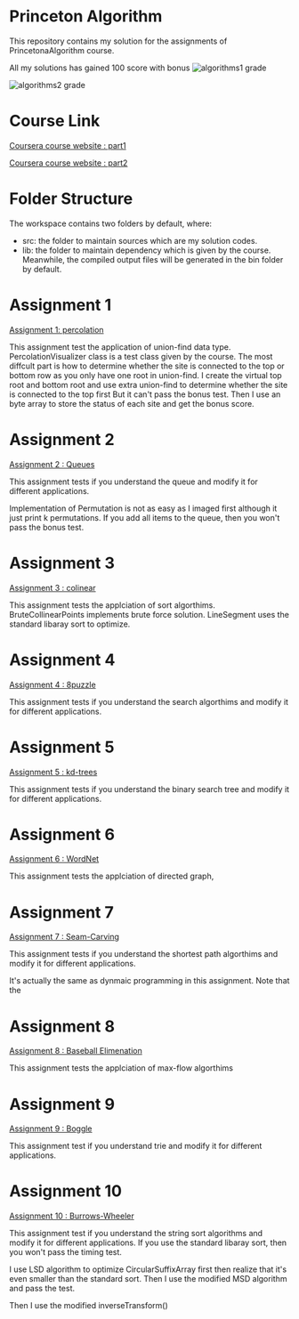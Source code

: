 # Princeton Algorithm

This repository contains my solution for the assignments of  PrincetonaAlgorithm course.

All my solutions has gained 100 score with bonus
![algorithms1 grade](https://github.com/pythongong/images/blob/main/image.png)

![algorithms2 grade](https://github.com/pythongong/images/blob/main/algorithms%202.jpeg)

# Course Link
[Coursera course website : part1](https://www.coursera.org/learn/algorithms-part1/home/welcome)

[Coursera course website : part2](https://www.coursera.org/learn/algorithms-part2/home/welcome)


# Folder Structure
The workspace contains two folders by default, where:

- src: the folder to maintain sources which are my solution codes.
- lib: the folder to maintain dependency which is given by the course.
Meanwhile, the compiled output files will be generated in the bin folder by default.


# Assignment 1

[Assignment 1: percolation](https://coursera.cs.princeton.edu/algs4/assignments/percolation/specification.php)

This assignment test the application of union-find data type.
PercolationVisualizer class is a test class given by the course.
The most diffcult part is how to determine whether the site is connected to the top or bottom row
as you only have one root in union-find.
I create the virtual top root and bottom root
and use extra union-find to determine whether the site is connected to the top first
But it can't pass the bonus test.
Then I use an byte array to store the status of each site and get the bonus score.

# Assignment 2
[Assignment 2 : Queues](https://coursera.cs.princeton.edu/algs4/assignments/queues/specification.php) 

This assignment tests if you understand the queue and modify it for different applications.

Implementation of Permutation is not as easy as I imaged first although it just print k permutations.
If you add all items to the queue, then you won't pass the bonus test. 

# Assignment 3
[Assignment 3 : colinear](https://coursera.cs.princeton.edu/algs4/assignments/collinear/specification.php)

This assignment tests the applciation of sort algorthims.
BruteCollinearPoints implements brute force solution.
LineSegment uses the standard libaray sort to optimize.

# Assignment 4
[Assignment 4 : 8puzzle](https://coursera.cs.princeton.edu/algs4/assignments/8puzzle/specification.php)

This assignment tests if you understand the search algorthims and modify it for different applications.

# Assignment 5
[Assignment 5 : kd-trees](https://coursera.cs.princeton.edu/algs4/assignments/kdtree/specification.php)

This assignment tests if you understand the binary search tree and modify it for different applications.

# Assignment 6
[Assignment 6 : WordNet](https://coursera.cs.princeton.edu/algs4/assignments/wordnet/specification.php)

This assignment tests the applciation of directed graph,

# Assignment 7
[Assignment 7 : Seam-Carving](https://coursera.cs.princeton.edu/algs4/assignments/seam/specification.php)

This assignment tests if you understand the shortest path algorthims and modify it for different applications.

It's actually the same as dynmaic programming in this assignment.
Note that the 

# Assignment 8
[Assignment 8 : Baseball Elimenation](https://coursera.cs.princeton.edu/algs4/assignments/baseball/specification.php)

This assignment tests the applciation of max-flow algorthims 

# Assignment 9
[Assignment 9 : Boggle](https://coursera.cs.princeton.edu/algs4/assignments/boggle/specification.php)

This assignment test if you understand trie and modify it for different applications.

# Assignment 10
[Assignment 10 : Burrows-Wheeler](https://coursera.cs.princeton.edu/algs4/assignments/burrows/specification.php)

This assignment test if you understand the string sort algorithms and modify it for different applications. If you use the standard libaray sort, then you won't pass the timing test.

I use LSD algorithm to optimize CircularSuffixArray first 
then realize that it's even smaller than the standard sort.
Then I use the modified MSD algorithm and pass the test.

Then I use the modified  inverseTransform()